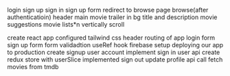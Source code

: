 login sign up
    sign in sign up form
    redirect to browse page
browse(after authenticatioin)
  header
  main  movie
        trailer in bg
        title and description
        movie suggestions
            movie lists*n  vertically scroll



create react app
configured tailwind css
header 
routing of app
login form
sign up form
form validadtion 
useRef hook
firebase setup
deploying our app to production
create signup user account
implement sign in user api
create redux store with userSlice
implemented sign out
update profile api call
fetch movies from tmdb
